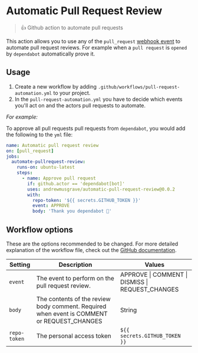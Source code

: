 # Automatic Pull Request Review

> 👍 Github action to automate pull requests

This action allows you to use any of the `pull_request` [webhook event](https://help.github.com/en/articles/events-that-trigger-workflows#webhook-events) to automate pull request reviews. For example when a `pull request` is `opened` by `dependabot` automatically prove it.

## Usage

1. Create a new workflow by adding `.github/workflows/pull-request-automation.yml` to your project.
2. In the `pull-request-automation.yml` you have to decide which events you'll act on and the actors pull requests to automate.

_For example:_

To approve all pull requests pull requests from `dependabot`, you would add the following to the `yml` file:

```yml
name: Automatic pull request review
on: [pull_request]
jobs:
  automate-pullrequest-review:
    runs-on: ubuntu-latest
    steps:
      - name: Approve pull request
        if: github.actor == 'dependabot[bot]'
        uses: andrewmusgrave/automatic-pull-request-review@0.0.2
        with:
          repo-token: '${{ secrets.GITHUB_TOKEN }}'
          event: APPROVE
          body: 'Thank you dependabot 🎊'
```

## Workflow options

These are the options recommended to be changed. For more detailed explanation of the workflow file, check out the [GitHub documentation](https://help.github.com/en/articles/configuring-a-workflow#creating-a-workflow-file).

| Setting      | Description                                                                                | Values                                           |
| ------------ | ------------------------------------------------------------------------------------------ | ------------------------------------------------ |
| `event`      | The event to perform on the pull request review.                                           | APPROVE \| COMMENT \| DISMISS \| REQUEST_CHANGES |
| `body`       | The contents of the review body comment. Required when event is COMMENT or REQUEST_CHANGES | String                                           |
| `repo-token` | The personal access token                                                                  | `${{ secrets.GITHUB_TOKEN }}`                    |
